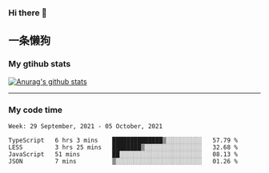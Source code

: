 ### Hi there 👋

## 一条懒狗
<!--
**kiss-me-quickly/kiss-me-quickly** is a ✨ _special_ ✨ repository because its `README.md` (this file) appears on your GitHub profile.

Here are some ideas to get you started:

- 🔭 I’m currently working on ...
- 🌱 I’m currently learning ...
- 👯 I’m looking to collaborate on ...
- 🤔 I’m looking for help with ...
- 💬 Ask me about ...
- 📫 How to reach me: ...
- 😄 Pronouns: ...
- ⚡ Fun fact: ...
-->


### My gtihub stats

[![Anurag's github stats](https://github-readme-stats.vercel.app/api?username=kiss-me-quickly)](https://github.com/anuraghazra/github-readme-stats)

***

### My code time

<!--START_SECTION:waka-->
```text
Week: 29 September, 2021 - 05 October, 2021

TypeScript   6 hrs 3 mins    ██████████████▒░░░░░░░░░░   57.79 % 
LESS         3 hrs 25 mins   ████████▒░░░░░░░░░░░░░░░░   32.68 % 
JavaScript   51 mins         ██░░░░░░░░░░░░░░░░░░░░░░░   08.13 % 
JSON         7 mins          ▒░░░░░░░░░░░░░░░░░░░░░░░░   01.26 % 
```
<!--END_SECTION:waka-->

